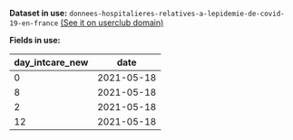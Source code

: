 **Dataset in use:** `donnees-hospitalieres-relatives-a-lepidemie-de-covid-19-en-france` [(See it on userclub domain)](https://userclub.opendatasoft.com/explore/dataset/donnees-hospitalieres-relatives-a-lepidemie-de-covid-19-en-france/table/)

**Fields in use:**

|day_intcare_new|date|
|---|---|
|0|2021-05-18|
|8|2021-05-18|
|2|2021-05-18|
|12|2021-05-18|

